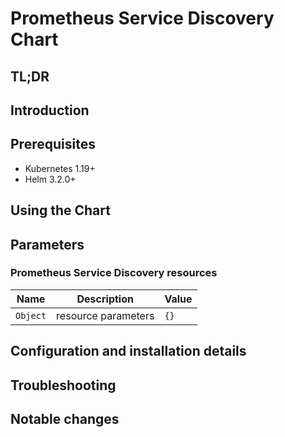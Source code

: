 <!--- app-name: Apache -->

# Prometheus Service Discovery Chart

## TL;DR

## Introduction

## Prerequisites

- Kubernetes 1.19+
- Helm 3.2.0+

## Using the Chart

## Parameters

### Prometheus Service Discovery resources

| Name     | Description         | Value |
| -------- | ------------------- | ----- |
| `Object` | resource parameters | `{}`  |


## Configuration and installation details


## Troubleshooting


## Notable changes
